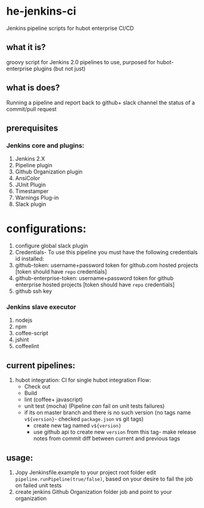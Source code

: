 # he-jenkins-ci
Jenkins pipeline scripts for hubot enterprise CI/CD

## what it is?
groovy script for Jenkins 2.0 pipelines to use, purposed for hubot-enterprise plugins (but not just)

## what is does?
Running a pipeline and report back to github+ slack channel the status of a commit/pull request

## prerequisites
### Jenkins core and plugins:
1. Jenkins 2.X
2. Pipeline plugin
3. Github Organization plugin
4. AnsiColor
5. JUnit Plugin
6. Timestamper
7. Warnings Plug-in
8. Slack plugin
# configurations:
1. configure global slack plugin
2. Credentials- To use this pipeline you must have the following credentials id installed:
  1. github-token: username+password token for github.com hosted projects [token should have `repo` credentials]
  2. github-enterprise-token: username+password token for github enterprise hosted projects [token should have `repo` credentials]
  3. github ssh key

### Jenkins slave executor
1. nodejs
2. npm
3. coffee-script
4. jshint
5. coffeelint

## current pipelines:
1. hubot integration: CI for single hubot integration
  Flow:
    - Check out
    - Build
    - lint (coffee+ javascript)
    - unit test (mocha) (Pipeline *can* fail on unit tests failures)
    - if its on master branch and there is no such version (no tags name `v${version}`- checked `package.json` vs git tags)
      - create new tag named `v${version}`
      - use github api to create new `version` from this tag- make release notes from commit diff between current and previous tags

## usage:
1. Jopy Jenkinsfile.example to your project root folder edit `pipeline.runPipeline(true/false)`, based on your desire to fail the job on failed unit tests
2. create jenkins Github Organization folder job and point to your organization
